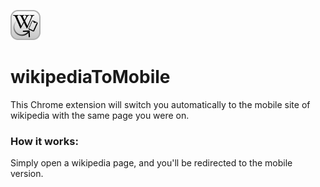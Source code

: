![wikipediaToMobile logo](./icon.png)
# wikipediaToMobile
This Chrome extension will switch you automatically to the mobile site of wikipedia with the same page you were on.

### How it works:
Simply open a wikipedia page, and you'll be redirected to the mobile version.